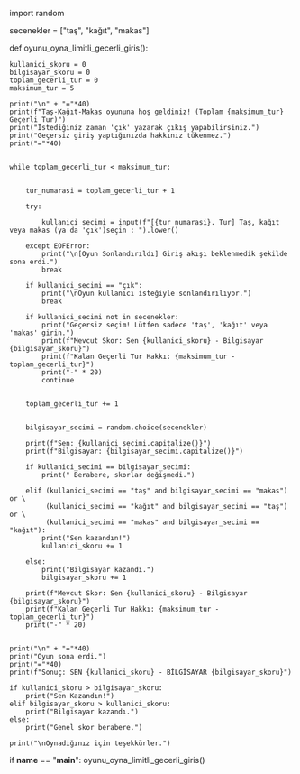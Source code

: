 import random


secenekler = ["taş", "kağıt", "makas"]

def oyunu_oyna_limitli_gecerli_giris():
    
   
    kullanici_skoru = 0
    bilgisayar_skoru = 0
    toplam_gecerli_tur = 0  
    maksimum_tur = 5

    print("\n" + "="*40)
    print(f"Taş-Kağıt-Makas oyununa hoş geldiniz! (Toplam {maksimum_tur} Geçerli Tur)")
    print("İstediğiniz zaman 'çık' yazarak çıkış yapabilirsiniz.")
    print("Geçersiz giriş yaptığınızda hakkınız tükenmez.")
    print("="*40)

  
    while toplam_gecerli_tur < maksimum_tur:
        
  
        tur_numarasi = toplam_gecerli_tur + 1
        
        try:
      
            kullanici_secimi = input(f"[{tur_numarasi}. Tur] Taş, kağıt veya makas (ya da 'çık')seçin : ").lower()
            
        except EOFError:
            print("\n[Oyun Sonlandırıldı] Giriş akışı beklenmedik şekilde sona erdi.")
            break
            
        if kullanici_secimi == "çık":
            print("\nOyun kullanıcı isteğiyle sonlandırılıyor.")
            break

        if kullanici_secimi not in secenekler:
            print("Geçersiz seçim! Lütfen sadece 'taş', 'kağıt' veya 'makas' girin.")
            print(f"Mevcut Skor: Sen {kullanici_skoru} - Bilgisayar {bilgisayar_skoru}")
            print(f"Kalan Geçerli Tur Hakkı: {maksimum_tur - toplam_gecerli_tur}")
            print("-" * 20)
            continue 

  
        toplam_gecerli_tur += 1 
        

        bilgisayar_secimi = random.choice(secenekler)

        print(f"Sen: {kullanici_secimi.capitalize()}")
        print(f"Bilgisayar: {bilgisayar_secimi.capitalize()}")

        if kullanici_secimi == bilgisayar_secimi:
            print(" Berabere, skorlar değişmedi.")
        
        elif (kullanici_secimi == "taş" and bilgisayar_secimi == "makas") or \
             (kullanici_secimi == "kağıt" and bilgisayar_secimi == "taş") or \
             (kullanici_secimi == "makas" and bilgisayar_secimi == "kağıt"):
            print("Sen kazandın!")
            kullanici_skoru += 1
        
        else:
            print("Bilgisayar kazandı.")
            bilgisayar_skoru += 1

        print(f"Mevcut Skor: Sen {kullanici_skoru} - Bilgisayar {bilgisayar_skoru}")
        print(f"Kalan Geçerli Tur Hakkı: {maksimum_tur - toplam_gecerli_tur}")
        print("-" * 20)


    print("\n" + "="*40)
    print("Oyun sona erdi.")
    print("="*40)
    print(f"Sonuç: SEN {kullanici_skoru} - BİLGİSAYAR {bilgisayar_skoru}")

    if kullanici_skoru > bilgisayar_skoru:
        print("Sen Kazandın!")
    elif bilgisayar_skoru > kullanici_skoru:
        print("Bilgisayar kazandı.")
    else:
        print("Genel skor berabere.")
        
    print("\nOynadığınız için teşekkürler.")


if __name__ == "__main__":
    oyunu_oyna_limitli_gecerli_giris()


